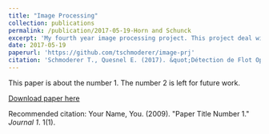 ```yaml
---
title: "Image Processing"
collection: publications
permalink: /publication/2017-05-19-Horn and Schunck
excerpt: 'My fourth year image processing project. This project deal with the implementation of the Horn and schunck method to compute the optical flow (i.e. the relative mouvement of the observer) between a pair of images.'
date: 2017-05-19
paperurl: 'https://github.com/tschmoderer/image-prj'
citation: 'Schmoderer T., Quesnel E. (2017). &quot;Détection de Flot Optique&quot;.'
---
```

This paper is about the number 1. The number 2 is left for future work.

[Download paper here](http://academicpages.github.io/files/rapport_horn_&_schunk.pdf)

Recommended citation: Your Name, You. (2009). "Paper Title Number 1." <i>Journal 1</i>. 1(1).
